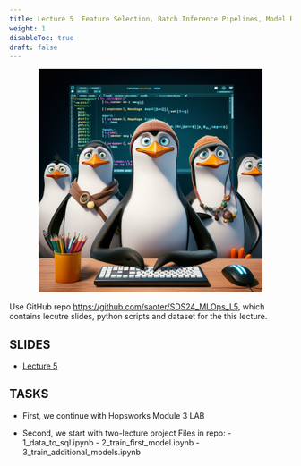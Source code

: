 ```yaml
---
title: Lecture 5  Feature Selection, Batch Inference Pipelines, Model Registry
weight: 1
disableToc: true
draft: false
---
```


<p align="center">
  <img src="images/pen2.jpg" alt="" width="400"/>
</p>

Use GitHub repo https://github.com/saoter/SDS24_MLOps_L5, which contains lecutre slides, python scripts and dataset for the this lecture. 



## SLIDES
- [Lecture 5](https://github.com/saoter/SDS24_MLOps_L5/blob/main/MLOps_Lecture_5_slides.pdf)


## TASKS

- First, we continue with Hopsworks Module 3 LAB

- Second, we start with two-lecture project
    Files in repo:
        - 1_data_to_sql.ipynb
        - 2_train_first_model.ipynb
        - 3_train_additional_models.ipynb

        





